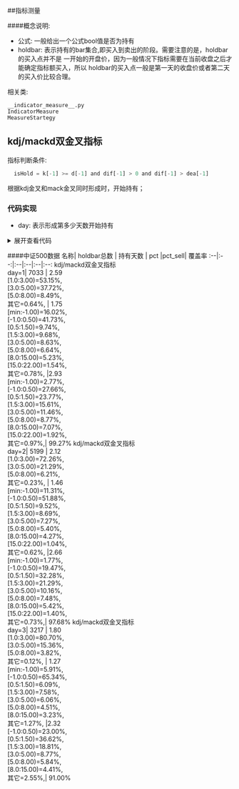 ##指标测量


####概念说明:
+ 公式: 一般给出一个公式bool值是否为持有
+ holdbar: 表示持有的bar集合,即买入到卖出的阶段。需要注意的是，holdbar的买入点并不是
一开始的开盘价，因为一般情况下指标需要在当前收盘之后才能确定指标额买入，所以
holdbar的买入点一般是第一天的收盘价或者第二天的买入价比较合理。

相关类:

```buildoutcfg
__indicator_measure__.py
IndicatorMeasure
MeasureStartegy
```


## kdj/mackd双金叉指标

指标判断条件:
```javascript
  isHold = k[-1] >= d[-1] and dif[-1] > 0 and dif[-1] > dea[-1]
```
根据kdj金叉和mack金叉同时形成时，开始持有；

### 代码实现

+ day: 表示形成第多少天数开始持有

<details>
<summary>展开查看代码</summary>
<pre><code>
    class SampleMeasureStartegy(MeasureStartegy):
        def onMeasureStart(self, code: str):
            self.indicator = Indicator(42)
        def onMeasureBar(self, measure: IndicatorMeasure, bar: BarData):
            indicator = self.indicator
            indicator.update_bar(bar)
            if not indicator.inited:
                return
            paramsMap = {
                'day': [1,2,3],            }
            paramList = utils.expandParamsMap(paramsMap)
            for param in paramList:
                day = param['day']
                k, d, j = indicator.kdj(fast_period=9, slow_period=3, array=True)
                dif, dea, macd = indicator.macd(fast_period=12, slow_period=26, signal_period=9, array=True)
                holdDay = 0
                for i in range(-1, -8, -1):
                    isHold = k[i] >= d[i] and dif[i] > 0 and dif[i] > dea[i]
                    if not isHold:
                        break
                    holdDay += 1
                hold = holdDay >= day
                measure.measure(f"kdj/mackd双金叉指标<br>day={day}", bar, hold, putIntoWhileNotHold=False)
        def getHoldBarOpenPrice(self, bar: BarData):
            # 第一天的收盘价作为holdbar的开始价格。
            return  bar.close_price
</code></pre>
</details>



####中证500数据
名称| holdbar总数 | 持有天数 | pct |pct_sell| 覆盖率
:--|:--:|:--|:--|:--|:--:
kdj/mackd双金叉指标<br>day=1| 7033 | 2.59 <br>[1.0:3.00)=53.15%, <br>[3.0:5.00)=37.72%, <br>[5.0:8.00)=8.49%, <br>其它=0.64%, | 1.75 <br>[min:-1.00)=16.02%, <br>[-1.0:0.50)=41.73%, <br>[0.5:1.50)=9.74%, <br>[1.5:3.00)=9.68%, <br>[3.0:5.00)=8.63%, <br>[5.0:8.00)=6.64%, <br>[8.0:15.00)=5.23%, <br>[15.0:22.00)=1.54%, <br>其它=0.78%, |2.93 <br>[min:-1.00)=2.77%, <br>[-1.0:0.50)=27.66%, <br>[0.5:1.50)=23.77%, <br>[1.5:3.00)=15.61%, <br>[3.0:5.00)=11.46%, <br>[5.0:8.00)=8.77%, <br>[8.0:15.00)=7.07%, <br>[15.0:22.00)=1.92%, <br>其它=0.97%,| 99.27%
kdj/mackd双金叉指标<br>day=2| 5199 | 2.12 <br>[1.0:3.00)=72.26%, <br>[3.0:5.00)=21.29%, <br>[5.0:8.00)=6.21%, <br>其它=0.23%, | 1.46 <br>[min:-1.00)=11.31%, <br>[-1.0:0.50)=51.88%, <br>[0.5:1.50)=9.52%, <br>[1.5:3.00)=8.69%, <br>[3.0:5.00)=7.27%, <br>[5.0:8.00)=5.40%, <br>[8.0:15.00)=4.27%, <br>[15.0:22.00)=1.04%, <br>其它=0.62%, |2.66 <br>[min:-1.00)=1.77%, <br>[-1.0:0.50)=19.47%, <br>[0.5:1.50)=32.28%, <br>[1.5:3.00)=21.29%, <br>[3.0:5.00)=10.16%, <br>[5.0:8.00)=7.48%, <br>[8.0:15.00)=5.42%, <br>[15.0:22.00)=1.40%, <br>其它=0.73%,| 97.68%
kdj/mackd双金叉指标<br>day=3| 3217 | 1.80 <br>[1.0:3.00)=80.70%, <br>[3.0:5.00)=15.36%, <br>[5.0:8.00)=3.82%, <br>其它=0.12%, | 1.27 <br>[min:-1.00)=5.91%, <br>[-1.0:0.50)=65.34%, <br>[0.5:1.50)=6.09%, <br>[1.5:3.00)=7.58%, <br>[3.0:5.00)=6.06%, <br>[5.0:8.00)=4.51%, <br>[8.0:15.00)=3.23%, <br>其它=1.27%, |2.32 <br>[-1.0:0.50)=23.00%, <br>[0.5:1.50)=36.62%, <br>[1.5:3.00)=18.81%, <br>[3.0:5.00)=8.77%, <br>[5.0:8.00)=5.84%, <br>[8.0:15.00)=4.41%, <br>其它=2.55%,| 91.00%

